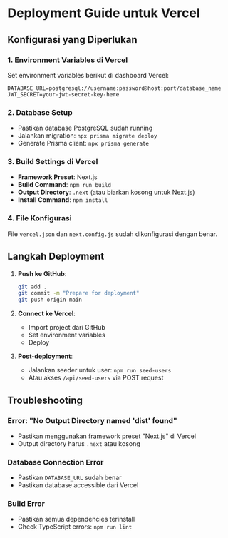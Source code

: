 # Deployment Guide untuk Vercel

## Konfigurasi yang Diperlukan

### 1. Environment Variables di Vercel
Set environment variables berikut di dashboard Vercel:

```
DATABASE_URL=postgresql://username:password@host:port/database_name
JWT_SECRET=your-jwt-secret-key-here
```

### 2. Database Setup
- Pastikan database PostgreSQL sudah running
- Jalankan migration: `npx prisma migrate deploy`
- Generate Prisma client: `npx prisma generate`

### 3. Build Settings di Vercel
- **Framework Preset**: Next.js
- **Build Command**: `npm run build`
- **Output Directory**: `.next` (atau biarkan kosong untuk Next.js)
- **Install Command**: `npm install`

### 4. File Konfigurasi
File `vercel.json` dan `next.config.js` sudah dikonfigurasi dengan benar.

## Langkah Deployment

1. **Push ke GitHub**:
   ```bash
   git add .
   git commit -m "Prepare for deployment"
   git push origin main
   ```

2. **Connect ke Vercel**:
   - Import project dari GitHub
   - Set environment variables
   - Deploy

3. **Post-deployment**:
   - Jalankan seeder untuk user: `npm run seed-users`
   - Atau akses `/api/seed-users` via POST request

## Troubleshooting

### Error: "No Output Directory named 'dist' found"
- Pastikan menggunakan framework preset "Next.js" di Vercel
- Output directory harus `.next` atau kosong

### Database Connection Error
- Pastikan `DATABASE_URL` sudah benar
- Pastikan database accessible dari Vercel

### Build Error
- Pastikan semua dependencies terinstall
- Check TypeScript errors: `npm run lint`
